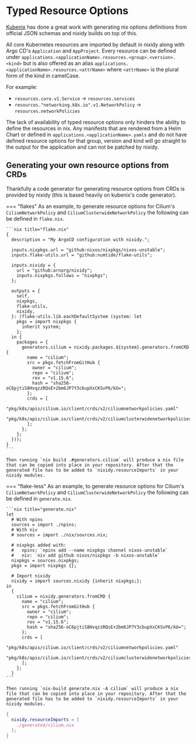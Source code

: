 # Typed Resource Options

[Kubenix](https://github.com/hall/kubenix/) has done a great work with generating nix options definitions from official JSON schemas and nixidy builds on top of this.

All core Kubernetes resources are imported by default in nixidy along with Argo CD's `Application` and `AppProject`. Every resource can be defined under `applications.<applicationName>.resources.<group>.<version>.<kind>` but is also offered as an alias `applications.<applicationName>.resources.<attrName>` where `<attrName>` is the plural form of the kind in camelCase.

For example:

- `resources.core.v1.Service` -> `resources.services`
- `resources."networking.k8s.io".v1.NetworkPolicy` -> `resources.networkPolicies`

The lack of availability of typed resource options only hinders the ability to define the resources in nix. Any manifests that are rendered from a Helm Chart or defined in `applications.<applicationName>.yamls` and do not have defined resource options for that group, version and kind will go straight to the output for the application and can not be patched by nixidy.

## Generating your own resource options from CRDs

Thankfully a code generator for generating resource options from CRDs is provided by nixidy (this is based heavily on kubenix's code generator).

=== "flakes"
    As an example, to generate resource options for Cilium's `CiliumNetworkPolicy` and `CiliumClusterwideNetworkPolicy` the following can be defined in `flake.nix`.

    ```nix title="flake.nix"
    {
      description = "My ArgoCD configuration with nixidy.";

      inputs.nixpkgs.url = "github:nixos/nixpkgs/nixos-unstable";
      inputs.flake-utils.url = "github:numtide/flake-utils";

      inputs.nixidy = {
        url = "github:arnarg/nixidy";
        inputs.nixpkgs.follows = "nixpkgs";
      };

      outputs = {
        self,
        nixpkgs,
        flake-utils,
        nixidy,
      }: (flake-utils.lib.eachDefaultSystem (system: let
        pkgs = import nixpkgs {
          inherit system;
        };
      in {
        packages = {
          generators.cilium = nixidy.packages.${system}.generators.fromCRD {
            name = "cilium";
            src = pkgs.fetchFromGitHub {
              owner = "cilium";
              repo = "cilium";
              rev = "v1.15.6";
              hash = "sha256-oC6pjtiS8HvqzzRQsE+2bm6JP7Y3cbupXxCKSvP6/kU=";
            };
            crds = [
              "pkg/k8s/apis/cilium.io/client/crds/v2/ciliumnetworkpolicies.yaml"
              "pkg/k8s/apis/cilium.io/client/crds/v2/ciliumclusterwidenetworkpolicies.yaml"
            ];
          };
        };
      }));
    }
    ```

    Then running `nix build .#generators.cilium` will produce a nix file that can be copied into place in your repository. After that the generated file has to be added to `nixidy.resourceImports` in your nixidy modules.

=== "flake-less"
    As an example, to generate resource options for Cilium's `CiliumNetworkPolicy` and `CiliumClusterwideNetworkPolicy` the following can be defined in `generate.nix`.

    ```nix title="generate.nix"
    let
      # With npins
      sources = import ./npins;
      # With niv
      # sources = import ./nix/sources.nix;

      # nixpkgs added with:
      #   npins: `npins add --name nixpkgs channel nixos-unstable`
      #   niv: `niv add github nixos/nixpkgs -b nixos-unstable`
      nixpkgs = sources.nixpkgs;
      pkgs = import nixpkgs {};

      # Import nixidy
      nixidy = import sources.nixidy {inherit nixpkgs;};
    in
      {
        cilium = nixidy.generators.fromCRD {
          name = "cilium";
          src = pkgs.fetchFromGitHub {
            owner = "cilium";
            repo = "cilium";
            rev = "v1.15.6";
            hash = "sha256-oC6pjtiS8HvqzzRQsE+2bm6JP7Y3cbupXxCKSvP6/kU=";
          };
          crds = [
            "pkg/k8s/apis/cilium.io/client/crds/v2/ciliumnetworkpolicies.yaml"
            "pkg/k8s/apis/cilium.io/client/crds/v2/ciliumclusterwidenetworkpolicies.yaml"
          ];
        };
      }
    ```

    Then running `nix-build generate.nix -A cilium` will produce a nix file that can be copied into place in your repository. After that the generated file has to be added to `nixidy.resourceImports` in your nixidy modules.

```nix title="env/dev.nix"
{
  nixidy.resourceImports = [
    ./generated/cilium.nix
  ];
}
```
